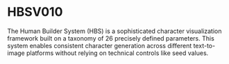 # HBSV010
The Human Builder System (HBS) is a sophisticated character visualization framework built on a taxonomy of 26 precisely defined parameters. This system enables consistent character generation across different text-to-image platforms without relying on technical controls like seed values.
